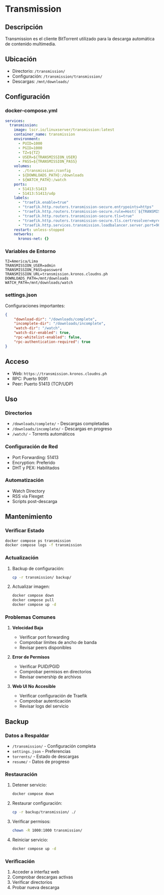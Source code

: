 # Transmission

## Descripción
Transmission es el cliente BitTorrent utilizado para la descarga automática de contenido multimedia.

## Ubicación
- Directorio: `/transmission/`
- Configuración: `/transmission/transmission/`
- Descargas: `/mnt/downloads/`

## Configuración

### docker-compose.yml
```yaml
services:
  transmission:
    image: lscr.io/linuxserver/transmission:latest
    container_name: transmission
    environment:
      - PUID=1000
      - PGID=1000
      - TZ=${TZ}
      - USER=${TRANSMISSION_USER}
      - PASS=${TRANSMISSION_PASS}
    volumes:
      - ./transmission:/config
      - ${DOWNLOADS_PATH}:/downloads
      - ${WATCH_PATH}:/watch
    ports:
      - 51413:51413
      - 51413:51413/udp
    labels:
      - "traefik.enable=true"
      - "traefik.http.routers.transmission-secure.entrypoints=https"
      - "traefik.http.routers.transmission-secure.rule=Host(`${TRANSMISSION_URL}`)"
      - "traefik.http.routers.transmission-secure.tls=true"
      - "traefik.http.routers.transmission-secure.tls.certresolver=myresolver"
      - "traefik.http.services.transmission.loadbalancer.server.port=9091"
    restart: unless-stopped
    networks:
      kronos-net: {}
```

### Variables de Entorno
```env
TZ=America/Lima
TRANSMISSION_USER=admin
TRANSMISSION_PASS=password
TRANSMISSION_URL=transmission.kronos.cloudns.ph
DOWNLOADS_PATH=/mnt/downloads
WATCH_PATH=/mnt/downloads/watch
```

### settings.json
Configuraciones importantes:
```json
{
    "download-dir": "/downloads/complete",
    "incomplete-dir": "/downloads/incomplete",
    "watch-dir": "/watch",
    "watch-dir-enabled": true,
    "rpc-whitelist-enabled": false,
    "rpc-authentication-required": true
}
```

## Acceso
- Web: `https://transmission.kronos.cloudns.ph`
- RPC: Puerto 9091
- Peer: Puerto 51413 (TCP/UDP)

## Uso

### Directorios
- `/downloads/complete/` - Descargas completadas
- `/downloads/incomplete/` - Descargas en progreso
- `/watch/` - Torrents automáticos

### Configuración de Red
- Port Forwarding: 51413
- Encryption: Preferido
- DHT y PEX: Habilitados

### Automatización
- Watch Directory
- RSS vía Flexget
- Scripts post-descarga

## Mantenimiento

### Verificar Estado
```bash
docker compose ps transmission
docker compose logs -f transmission
```

### Actualización
1. Backup de configuración:
   ```bash
   cp -r transmission/ backup/
   ```
2. Actualizar imagen:
   ```bash
   docker compose down
   docker compose pull
   docker compose up -d
   ```

### Problemas Comunes
1. **Velocidad Baja**
   - Verificar port forwarding
   - Comprobar límites de ancho de banda
   - Revisar peers disponibles

2. **Error de Permisos**
   - Verificar PUID/PGID
   - Comprobar permisos en directorios
   - Revisar ownership de archivos

3. **Web UI No Accesible**
   - Verificar configuración de Traefik 
   - Comprobar autenticación
   - Revisar logs del servicio

## Backup

### Datos a Respaldar
- `/transmission/` - Configuración completa
- `settings.json` - Preferencias
- `torrents/` - Estado de descargas
- `resume/` - Datos de progreso

### Restauración
1. Detener servicio:
   ```bash
   docker compose down
   ```
2. Restaurar configuración:
   ```bash
   cp -r backup/transmission/ ./
   ```
3. Verificar permisos:
   ```bash
   chown -R 1000:1000 transmission/
   ```
4. Reiniciar servicio:
   ```bash
   docker compose up -d
   ```

### Verificación
1. Acceder a interfaz web
2. Comprobar descargas activas
3. Verificar directorios
4. Probar nueva descarga